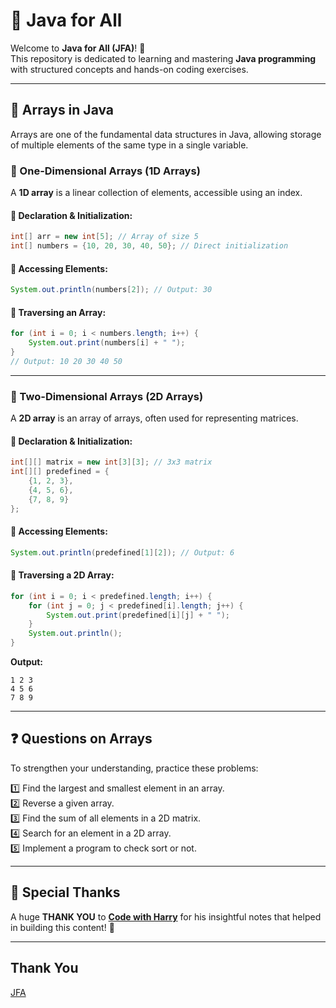 
# 📌 Java for All

Welcome to **Java for All (JFA)**! 🚀  
This repository is dedicated to learning and mastering **Java programming** with structured concepts and hands-on coding exercises.

---

## 🔹 Arrays in Java
Arrays are one of the fundamental data structures in Java, allowing storage of multiple elements of the same type in a single variable.

### 📌 One-Dimensional Arrays (1D Arrays)
A **1D array** is a linear collection of elements, accessible using an index.

#### 🔹 Declaration & Initialization:
```java
int[] arr = new int[5]; // Array of size 5
int[] numbers = {10, 20, 30, 40, 50}; // Direct initialization
```

#### 🔹 Accessing Elements:
```java
System.out.println(numbers[2]); // Output: 30
```

#### 🔹 Traversing an Array:
```java
for (int i = 0; i < numbers.length; i++) {
    System.out.print(numbers[i] + " ");
}
// Output: 10 20 30 40 50
```

---

### 📌 Two-Dimensional Arrays (2D Arrays)
A **2D array** is an array of arrays, often used for representing matrices.

#### 🔹 Declaration & Initialization:
```java
int[][] matrix = new int[3][3]; // 3x3 matrix
int[][] predefined = {
    {1, 2, 3},
    {4, 5, 6},
    {7, 8, 9}
};
```

#### 🔹 Accessing Elements:
```java
System.out.println(predefined[1][2]); // Output: 6
```

#### 🔹 Traversing a 2D Array:
```java
for (int i = 0; i < predefined.length; i++) {
    for (int j = 0; j < predefined[i].length; j++) {
        System.out.print(predefined[i][j] + " ");
    }
    System.out.println();
}
```
**Output:**
```
1 2 3
4 5 6
7 8 9
```

---

## ❓ Questions on Arrays
To strengthen your understanding, practice these problems:

1️⃣ Find the largest and smallest element in an array.  
2️⃣ Reverse a given array.  
3️⃣ Find the sum of all elements in a 2D matrix.  
4️⃣ Search for an element in a 2D array.  
5️⃣ Implement a program to check sort or not.  

---
## 🙏 Special Thanks
A huge **THANK YOU** to [**Code with Harry**](https://www.youtube.com/@CodeWithHarry) for his insightful notes that helped in building this content! 🎉  

---
## Thank You
[JFA](https://github.com/abhinandan2540)



